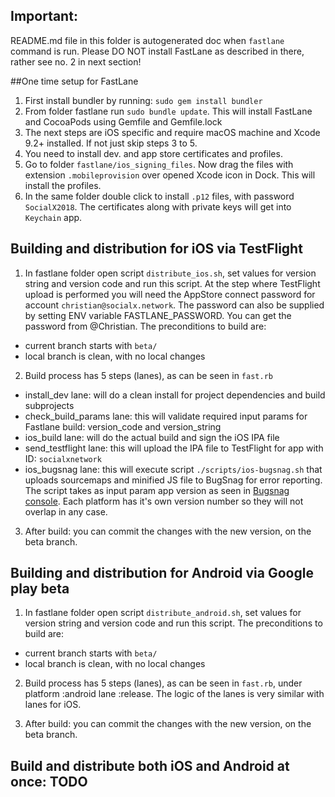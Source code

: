 ## Important:

README.md file in this folder is autogenerated doc when `fastlane` command is run.
Please DO NOT install FastLane as described in there, rather see no. 2 in next section!

##One time setup for FastLane

1. First install bundler by running: `sudo gem install bundler`
2. From folder fastlane run `sudo bundle update`. This will install FastLane and CocoaPods using Gemfile and Gemfile.lock
3. The next steps are iOS specific and require macOS machine and Xcode 9.2+ installed. If not just skip steps 3 to 5.
4. You need to install dev. and app store certificates and profiles.
5. Go to folder `fastlane/ios_signing_files`.
Now drag the files with extension `.mobileprovision` over opened Xcode icon in Dock. This will install the profiles.
6. In the same folder double click to install `.p12` files, with password `SocialX2018`. 
The certificates along with private keys will get into `Keychain` app. 

## Building and distribution for iOS via TestFlight

1. In fastlane folder open script `distribute_ios.sh`, set values for version string and version code and run this script. 
At the step where TestFlight upload is performed you will need the AppStore connect password for account `christian@socialx.network`.
The password can also be supplied by setting ENV variable FASTLANE_PASSWORD. You can get the password from @Christian.
The preconditions to build are:
- current branch starts with `beta/`
- local branch is clean, with no local changes

2. Build process has 5 steps (lanes), as can be seen in `fast.rb`
- install_dev lane: will do a clean install for project dependencies and build subprojects
- check_build_params lane: this will validate required input params for Fastlane build: version_code and version_string
- ios_build lane: will do the actual build and sign the iOS IPA file
- send_testflight lane: this will upload the IPA file to TestFlight for app with ID: `socialxnetwork`
- ios_bugsnag lane: this will execute script `./scripts/ios-bugsnag.sh` that uploads sourcemaps and minified JS file 
to BugSnag for error reporting. The script takes as input param app version as seen in 
[Bugsnag console](https://app.bugsnag.com/settings/socialx/projects/socialx/source-maps). 
Each platform has it's own version number so they will not overlap in any case. 

3. After build: you can commit the changes with the new version, on the beta branch.

## Building and distribution for Android via Google play beta

1. In fastlane folder open script `distribute_android.sh`, set values for version string and version code and run this script.
The preconditions to build are: 
- current branch starts with `beta/`
- local branch is clean, with no local changes

2. Build process has 5 steps (lanes), as can be seen in `fast.rb`, under platform :android lane :release. 
The logic of the lanes is very similar with lanes for iOS. 

3. After build: you can commit the changes with the new version, on the beta branch.

## Build and distribute both iOS and Android at once: TODO
